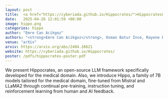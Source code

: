 ```yaml
---
layout: post
title:  <a href="https://cyberiada.github.io/Hippocrates/">Hippocrates&#58 An Open-Source Framework for Advancing Large Language Models in Healthcare</a>
date:   2025-04-26 12:01:59 +00:00
image: hippo.png
categories: hippo
author: "Emre Can Acikgoz"
authors: "<strong>Emre Can Acikgoz</strong>, Osman Batur İnce, Rayene Bench, Arda Anıl Boz, Ilker Kesen, Aykut Erdem, Erkut Erdem"
venue: "arXiv"
arxiv: https://arxiv.org/abs/2404.16621
website: https://cyberiada.github.io/Hippocrates/
poster: /pdfs/hippocrates-poster.pdf
---
```

We present Hippocrates, an open-source LLM framework specifically developed for the medical domain. Also, we introduce Hippo, a family of 7B models tailored for the medical domain, fine-tuned from Mistral and LLaMA2 through continual pre-training, instruction tuning, and reinforcement learning from human and AI feedback.